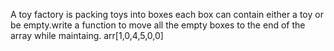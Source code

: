 A toy factory is packing toys into boxes each box can contain either a toy  or be empty.write a function to move all the empty boxes to the end of the array while maintaing.
arr[1,0,4,5,0,0]
